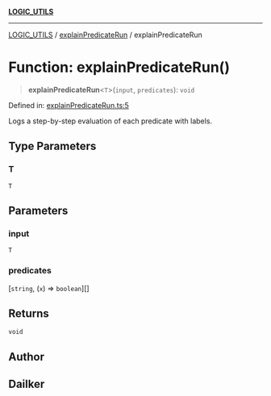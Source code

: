 [**LOGIC_UTILS**](../../README.md)

***

[LOGIC_UTILS](../../README.md) / [explainPredicateRun](../README.md) / explainPredicateRun

# Function: explainPredicateRun()

> **explainPredicateRun**\<`T`\>(`input`, `predicates`): `void`

Defined in: [explainPredicateRun.ts:5](https://github.com/dailker/everyutil/blob/9768d00ced16ec8f4705df34c2fe47f2b1b47121/src/logic/explainPredicateRun.ts#L5)

Logs a step-by-step evaluation of each predicate with labels.

## Type Parameters

### T

`T`

## Parameters

### input

`T`

### predicates

\[`string`, (`x`) => `boolean`\][]

## Returns

`void`

## Author

## Dailker

